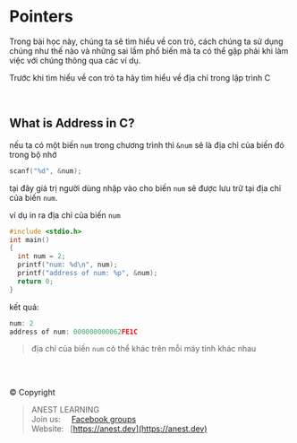 
# Pointers

Trong bài học này, chúng ta sẽ tìm hiểu về con trỏ, cách chúng ta sử dụng chúng như thế nào và những sai lầm phổ biến mà ta có thể gặp phải khi làm việc với chúng thông qua các ví dụ.

Trước khi tìm hiểu về con trỏ ta hãy tìm hiểu về địa chỉ trong lập trình C

<br />

## What is Address in C?

nếu ta có một biến `num` trong chương trình thì `&num` sẽ là địa chỉ của biến đó trong bộ nhớ

```c
scanf("%d", &num);
```

tại đây giá trị người dùng nhập vào cho biến `num` sẽ được lưu trữ tại địa chỉ của biến `num`.

ví dụ in ra địa chỉ của biến `num`

```c
#include <stdio.h>
int main()
{
  int num = 2;
  printf("num: %d\n", num);
  printf("address of num: %p", &num);  
  return 0;
}
```

kết quả:

```c
num: 2
address of num: 000000000062FE1C
```

> địa chỉ của biến `num` có thể khác trên mỗi máy tính khác nhau

<br />

##  

© Copyright
> ANEST LEARNING  
> Join us: &nbsp;&nbsp;&nbsp; [Facebook groups](https://www.facebook.com/groups/anest.learning/)  
> Website: &nbsp; [https://anest.dev](https://anest.dev)  
